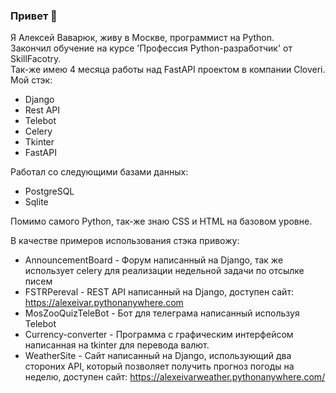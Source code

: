 ### Привет 👋
Я Алексей Ваварюк, живу в Москве, программист на Python.      
Закончил обучение на курсе 'Профессия Python-разработчик' от SkillFacotry.     
Так-же имею 4 месяца работы над FastAPI проектом в компании Cloveri.        
Мой стэк:      
- Django     
- Rest API        
- Telebot
- Celery
- Tkinter
- FastAPI
          
 Работал со следующими базами данных:    
- PostgreSQL    
- Sqlite
            
Помимо самого Python, так-же знаю CSS и HTML на базовом уровне.    
                    
В качестве примеров использования стэка привожу:                    
- AnnouncementBoard - Форум написанный на Django, так же использует celery для реализации недельной задачи по отсылке писем                    
- FSTRPereval - REST API написанный на Django, доступен сайт: https://alexeivar.pythonanywhere.com
- MosZooQuizTeleBot - Бот для телеграма написанный используя Telebot
- Currency-converter - Программа с графическим интерфейсом написанная на tkinter для перевода валют.
- WeatherSite - Сайт написанный на Django, использующий два стороних API, который позволяет получить прогноз погоды на неделю, доступен сайт: https://alexeivarweather.pythonanywhere.com/                              
